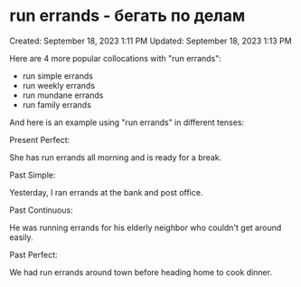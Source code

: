 # run errands - бегать по делам

Created: September 18, 2023 1:11 PM
Updated: September 18, 2023 1:13 PM

Here are 4 more popular collocations with "run errands":

- run simple errands
- run weekly errands
- run mundane errands
- run family errands

And here is an example using "run errands" in different tenses:

Present Perfect:

She has run errands all morning and is ready for a break.

Past Simple:

Yesterday, I ran errands at the bank and post office.

Past Continuous:

He was running errands for his elderly neighbor who couldn't get around easily.

Past Perfect:

We had run errands around town before heading home to cook dinner.